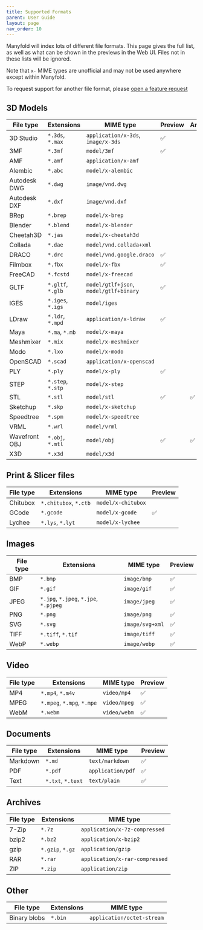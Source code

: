 ```yaml
---
title: Supported Formats
parent: User Guide
layout: page
nav_order: 10
---
```


Manyfold will index lots of different file formats. This page gives the full list, as well as what can be shown in the previews in the Web UI. Files not in these lists will be ignored.

Note that `x-` MIME types are unofficial and may not be used anywhere except within Manyfold.

To request support for another file format, please [open a feature request](https://github.com/manyfold3d/manyfold/issues/new/choose)

## 3D Models

|File type|Extensions|MIME type|Preview|Analyse|
|--|--|--|--|--|
|3D Studio|`*.3ds`, `*.max`|`application/x-3ds`, `image/x-3ds`|✅||
|3MF|`*.3mf`|`model/3mf`|✅||
|AMF|`*.amf`|`application/x-amf`|||
|Alembic|`*.abc`|`model/x-alembic`|||
|Autodesk DWG|`*.dwg`|`image/vnd.dwg`|||
|Autodesk DXF|`*.dxf`|`image/vnd.dxf`|||
|BRep|`*.brep`|`model/x-brep`|||
|Blender|`*.blend`|`model/x-blender`|||
|Cheetah3D|`*.jas`|`model/x-cheetah3d`|||
|Collada|`*.dae`|`model/vnd.collada+xml`|||
|DRACO|`*.drc`|`model/vnd.google.draco`|✅||
|Filmbox|`*.fbx`|`model/x-fbx`|✅||
|FreeCAD|`*.fcstd`|`model/x-freecad`|||
|GLTF|`*.gltf`, `*.glb`|`model/gtlf+json`, `model/gtlf+binary`|✅||
|IGES|`*.iges`, `*.igs`|`model/iges`|||
|LDraw|`*.ldr`, `*.mpd`|`application/x-ldraw`|✅||
|Maya|`*.ma`, `*.mb`|`model/x-maya`|||
|Meshmixer|`*.mix`|`model/x-meshmixer`|||
|Modo|`*.lxo`|`model/x-modo`|||
|OpenSCAD|`*.scad`|`application/x-openscad`|||
|PLY|`*.ply`|`model/x-ply`|✅||
|STEP|`*.step`, `*.stp`|`model/x-step`|||
|STL|`*.stl`|`model/stl`|✅|✅|
|Sketchup|`*.skp`|`model/x-sketchup`|||
|Speedtree|`*.spm`|`model/x-speedtree`|||
|VRML|`*.wrl`|`model/vrml`|||
|Wavefront OBJ|`*.obj`, `*.mtl`|`model/obj`|✅|✅|
|X3D|`*.x3d`|`model/x3d`|||


## Print & Slicer files

|File type|Extensions|MIME type|Preview|
|--|--|--|--|
|Chitubox|`*.chitubox`, `*.ctb`|`model/x-chitubox`||
|GCode|`*.gcode`|`model/x-gcode`|✅|
|Lychee|`*.lys`, `*.lyt`|`model/x-lychee`||

## Images

|File type|Extensions|MIME type|Preview|
|--|--|--|--|
|BMP|`*.bmp`|`image/bmp`|✅|
|GIF|`*.gif`|`image/gif`|✅|
|JPEG|`*.jpg`, `*.jpeg`, `*.jpe`, `*.pjpeg`|`image/jpeg`|✅|
|PNG|`*.png`|`image/png`|✅|
|SVG|`*.svg`|`image/svg+xml`|✅|
|TIFF|`*.tiff`, `*.tif`|`image/tiff`|✅|
|WebP|`*.webp`|`image/webp`|✅|

## Video

|File type|Extensions|MIME type|Preview|
|--|--|--|--|
|MP4|`*.mp4`, `*.m4v`|`video/mp4`|✅|
|MPEG|`*.mpeg`, `*.mpg`, `*.mpe`|`video/mpeg`|✅|
|WebM|`*.webm`|`video/webm`|✅|

## Documents

|File type|Extensions|MIME type|Preview|
|--|--|--|--|
|Markdown|`*.md`|`text/markdown`|✅|
|PDF|`*.pdf`|`application/pdf`|✅|
|Text|`*.txt`, `*.text`|`text/plain`|✅|

## Archives

|File type|Extensions|MIME type|
|--|--|--|
|7-Zip|`*.7z`|`application/x-7z-compressed`|
|bzip2|`*.bz2`|`application/x-bzip2`|
|gzip|`*.gzip`, `*.gz`|`application/gzip`|
|RAR|`*.rar`|`application/x-rar-compressed`|
|ZIP|`*.zip`|`application/zip`|

## Other

|File type|Extensions|MIME type|
|--|--|--|
|Binary blobs|`*.bin`|`application/octet-stream`|
